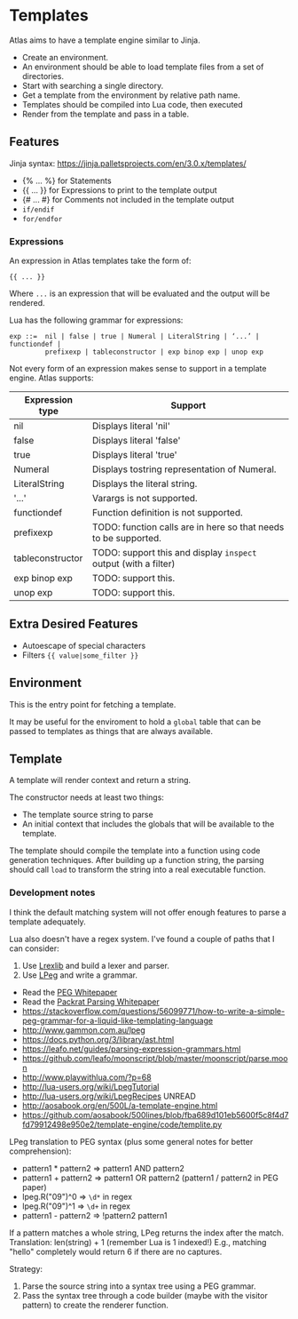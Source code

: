 Templates
=========

Atlas aims to have a template engine similar to Jinja.

* Create an environment.
 * An environment should be able to load template files from a set of directories.
 * Start with searching a single directory.
* Get a template from the environment by relative path name.
 * Templates should be compiled into Lua code, then executed
* Render from the template and pass in a table.

Features
--------

Jinja syntax: https://jinja.palletsprojects.com/en/3.0.x/templates/

* {% ... %} for Statements
* {{ ... }} for Expressions to print to the template output
* {# ... #} for Comments not included in the template output
* `if/endif`
* `for/endfor`

### Expressions

An expression in Atlas templates take the form of:

```jinja
{{ ... }}
```

Where `...` is an expression that will be evaluated
and the output will be rendered.

Lua has the following grammar for expressions:

```
exp ::=  nil | false | true | Numeral | LiteralString | ‘...’ | functiondef |
         prefixexp | tableconstructor | exp binop exp | unop exp
```

Not every form of an expression makes sense to support in a template engine.
Atlas supports:

| Expression type | Support |
| --- | --- |
| nil | Displays literal 'nil' |
| false | Displays literal 'false' |
| true | Displays literal 'true' |
| Numeral | Displays tostring representation of Numeral. |
| LiteralString | Displays the literal string. |
| '...' | Varargs is not supported. |
| functiondef | Function definition is not supported. |
| prefixexp | TODO: function calls are in here so that needs to be supported. |
| tableconstructor | TODO: support this and display `inspect` output (with a filter)|
| exp binop exp | TODO: support this. |
| unop exp | TODO: support this. |

Extra Desired Features
----------------------

* Autoescape of special characters
* Filters `{{ value|some_filter }}`

Environment
-----------

This is the entry point for fetching a template.

It may be useful for the enviroment to hold a `global` table
that can be passed to templates
as things that are always available.

Template
--------

A template will render context and return a string.

The constructor needs at least two things:

* The template source string to parse
* An initial context that includes the globals
  that will be available to the template.

The template should compile the template into a function
using code generation techniques.
After building up a function string,
the parsing should call `load`
to transform the string into a real executable function.

### Development notes

I think the default matching system will not offer enough features
to parse a template adequately.

Lua also doesn't have a regex system.
I've found a couple of paths that I can consider:

1. Use [Lrexlib](https://github.com/rrthomas/lrexlib) and build a lexer and parser.
2. Use [LPeg](http://www.inf.puc-rio.br/~roberto/lpeg/) and write a grammar.
 * Read the [PEG Whitepaper](https://bford.info/pub/lang/peg.pdf)
 * Read the [Packrat Parsing Whitepaper](https://bford.info/pub/lang/packrat-icfp02.pdf)
 * https://stackoverflow.com/questions/56099771/how-to-write-a-simple-peg-grammar-for-a-liquid-like-templating-language
 * http://www.gammon.com.au/lpeg
 * https://docs.python.org/3/library/ast.html
 * https://leafo.net/guides/parsing-expression-grammars.html
 * https://github.com/leafo/moonscript/blob/master/moonscript/parse.moon
 * http://www.playwithlua.com/?p=68
 * http://lua-users.org/wiki/LpegTutorial
 * http://lua-users.org/wiki/LpegRecipes UNREAD
 * http://aosabook.org/en/500L/a-template-engine.html
 * https://github.com/aosabook/500lines/blob/fba689d101eb5600f5c8f4d7fd79912498e950e2/template-engine/code/templite.py

LPeg translation to PEG syntax (plus some general notes for better comprehension):

* pattern1 * pattern2 => pattern1 AND pattern2
* pattern1 + pattern2 => pattern1 OR  pattern2 (pattern1 / pattern2 in PEG paper)
* lpeg.R("09")^0      => `\d*` in regex
* lpeg.R("09")^1      => `\d+` in regex
* pattern1 - pattern2 => !pattern2 pattern1

If a pattern matches a whole string, LPeg returns the index after the match.
Translation: len(string) + 1 (remember Lua is 1 indexed!)
E.g., matching "hello" completely would return 6 if there are no captures.

Strategy:

1. Parse the source string into a syntax tree using a PEG grammar.
2. Pass the syntax tree through a code builder (maybe with the visitor pattern)
   to create the renderer function.

